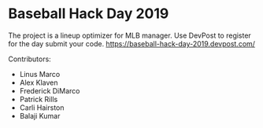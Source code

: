 # Baseball Hack Day 2019 

The project is a lineup optimizer for MLB manager. Use DevPost to register for the day submit your code. https://baseball-hack-day-2019.devpost.com/

Contributors: 
- Linus Marco
- Alex Klaven
- Frederick DiMarco
- Patrick Rills 
- Carli Hairston
- Balaji Kumar 
